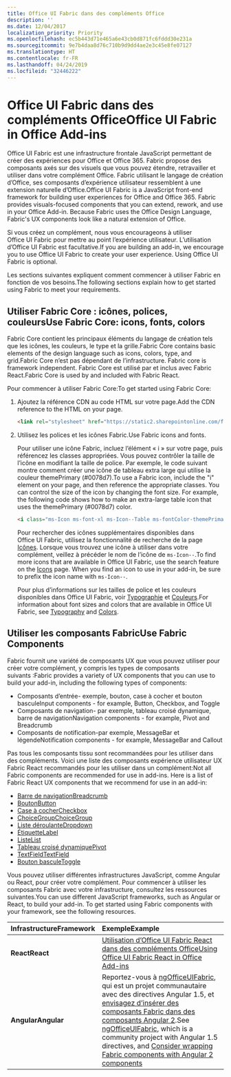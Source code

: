 ```yaml
---
title: Office UI Fabric dans des compléments Office 
description: ''
ms.date: 12/04/2017
localization_priority: Priority
ms.openlocfilehash: ec5b443d71e465a6e43cb0d871fc6fddd30e231a
ms.sourcegitcommit: 9e7b4daa8d76c710b9d9dd4ae2e3c45e8fe07127
ms.translationtype: HT
ms.contentlocale: fr-FR
ms.lasthandoff: 04/24/2019
ms.locfileid: "32446222"
---
```

# <a name="office-ui-fabric-in-office-add-ins"></a><span data-ttu-id="ea68a-102">Office UI Fabric dans des compléments Office</span><span class="sxs-lookup"><span data-stu-id="ea68a-102">Office UI Fabric in Office Add-ins</span></span> 

<span data-ttu-id="ea68a-p101">Office UI Fabric est une infrastructure frontale JavaScript permettant de créer des expériences pour Office et Office 365. Fabric propose des composants axés sur des visuels que vous pouvez étendre, retravailler et utiliser dans votre complément Office. Fabric utilisant le langage de création d’Office, ses composants d’expérience utilisateur ressemblent à une extension naturelle d’Office.</span><span class="sxs-lookup"><span data-stu-id="ea68a-p101">Office UI Fabric is a JavaScript front-end framework for building user experiences for Office and Office 365. Fabric provides visuals-focused components that you can extend, rework, and use in your Office Add-in. Because Fabric uses the Office Design Language, Fabric's UX components look like a natural extension of Office.</span></span> 

<span data-ttu-id="ea68a-p102">Si vous créez un complément, nous vous encourageons à utiliser Office UI Fabric pour mettre au point l’expérience utilisateur. L’utilisation d’Office UI Fabric est facultative.</span><span class="sxs-lookup"><span data-stu-id="ea68a-p102">If you are building an add-in, we encourage you to use Office UI Fabric to create your user experience. Using Office UI Fabric is optional.</span></span>

<span data-ttu-id="ea68a-108">Les sections suivantes expliquent comment commencer à utiliser Fabric en fonction de vos besoins.</span><span class="sxs-lookup"><span data-stu-id="ea68a-108">The following sections explain how to get started using Fabric to meet your requirements.</span></span> 

## <a name="use-fabric-core-icons-fonts-colors"></a><span data-ttu-id="ea68a-109">Utiliser Fabric Core : icônes, polices, couleurs</span><span class="sxs-lookup"><span data-stu-id="ea68a-109">Use Fabric Core: icons, fonts, colors</span></span>
<span data-ttu-id="ea68a-110">Fabric Core contient les principaux éléments du langage de création tels que les icônes, les couleurs, le type et la grille.</span><span class="sxs-lookup"><span data-stu-id="ea68a-110">Fabric Core contains basic elements of the design language such as icons, colors, type, and grid.</span></span><span data-ttu-id="ea68a-111">Fabric Core n’est pas dépendant de l’infrastructure.</span><span class="sxs-lookup"><span data-stu-id="ea68a-111"> Fabric core is framework independent.</span></span> <span data-ttu-id="ea68a-112">Fabric Core est utilisé par et inclus avec Fabric React.</span><span class="sxs-lookup"><span data-stu-id="ea68a-112">Fabric Core is used by and included with Fabric React.</span></span>

<span data-ttu-id="ea68a-113">Pour commencer à utiliser Fabric Core:</span><span class="sxs-lookup"><span data-stu-id="ea68a-113">To get started using Fabric Core:</span></span>

1. <span data-ttu-id="ea68a-114">Ajoutez la référence CDN au code HTML sur votre page.</span><span class="sxs-lookup"><span data-stu-id="ea68a-114">Add the CDN reference to the HTML on your page.</span></span>  

    ```html
    <link rel="stylesheet" href="https://static2.sharepointonline.com/files/fabric/office-ui-fabric-core/9.6.1/css/fabric.min.css">
    ```   
    
2. <span data-ttu-id="ea68a-115">Utilisez les polices et les icônes Fabric.</span><span class="sxs-lookup"><span data-stu-id="ea68a-115">Use Fabric icons and fonts.</span></span> 

    <span data-ttu-id="ea68a-p104">Pour utiliser une icône Fabric, incluez l’élément « i » sur votre page, puis référencez les classes appropriées. Vous pouvez contrôler la taille de l’icône en modifiant la taille de police. Par exemple, le code suivant montre comment créer une icône de tableau extra large qui utilise la couleur themePrimary (#0078d7).</span><span class="sxs-lookup"><span data-stu-id="ea68a-p104">To use a Fabric icon, include the "i" element on your page, and then reference the appropriate classes. You can control the size of the icon by changing the font size. For example, the following code shows how to make an extra-large table icon that uses the themePrimary (#0078d7) color.</span></span> 
   
    ```html
    <i class="ms-Icon ms-font-xl ms-Icon--Table ms-fontColor-themePrimary"></i>
    ```

    <span data-ttu-id="ea68a-p105">Pour rechercher des icônes supplémentaires disponibles dans Office UI Fabric, utilisez la fonctionnalité de recherche de la page [Icônes](https://developer.microsoft.com/fabric#/styles/icons). Lorsque vous trouvez une icône à utiliser dans votre complément, veillez à précéder le nom de l’icône de `ms-Icon--`.</span><span class="sxs-lookup"><span data-stu-id="ea68a-p105">To find more icons that are available in Office UI Fabric, use the search feature on the [Icons](https://developer.microsoft.com/fabric#/styles/icons) page. When you find an icon to use in your add-in, be sure to prefix the icon name with `ms-Icon--`.</span></span> 

    <span data-ttu-id="ea68a-121">Pour plus d’informations sur les tailles de police et les couleurs disponibles dans Office UI Fabric, voir [Typographie](https://developer.microsoft.com/fabric#/styles/typography) et [Couleurs](https://developer.microsoft.com/fabric#/styles/colors).</span><span class="sxs-lookup"><span data-stu-id="ea68a-121">For information about font sizes and colors that are available in Office UI Fabric, see [Typography](https://developer.microsoft.com/fabric#/styles/typography) and [Colors](https://developer.microsoft.com/fabric#/styles/colors).</span></span>
 
## <a name="use-fabric-components"></a><span data-ttu-id="ea68a-122">Utiliser les composants Fabric</span><span class="sxs-lookup"><span data-stu-id="ea68a-122">Use Fabric Components</span></span> 
<span data-ttu-id="ea68a-123">Fabric fournit une variété de composants UX que vous pouvez utiliser pour créer votre complément, y compris les types de composants suivants :</span><span class="sxs-lookup"><span data-stu-id="ea68a-123">Fabric provides a variety of UX components that you can use to build your add-in, including the following types of components:</span></span>

- <span data-ttu-id="ea68a-124">Composants d’entrée- exemple, bouton, case à cocher et bouton bascule</span><span class="sxs-lookup"><span data-stu-id="ea68a-124">Input components - for example, Button, Checkbox, and Toggle</span></span>
- <span data-ttu-id="ea68a-125">Composants de navigation- par exemple, tableau croisé dynamique, barre de navigation</span><span class="sxs-lookup"><span data-stu-id="ea68a-125">Navigation components - for example, Pivot and Breadcrumb</span></span>
- <span data-ttu-id="ea68a-126">Composants de notification-par exemple, MessageBar et légende</span><span class="sxs-lookup"><span data-stu-id="ea68a-126">Notification components - for example, MessageBar and Callout</span></span>  

<span data-ttu-id="ea68a-127">Pas tous les composants tissu sont recommandées pour les utiliser dans des compléments. Voici une liste des composants expérience utilisateur UX Fabric React recommandés pour les utiliser dans un complément:</span><span class="sxs-lookup"><span data-stu-id="ea68a-127">Not all Fabric components are recommended for use in add-ins. Here is a list of Fabric React UX components that we recommend for use in an add-in:</span></span>

- [<span data-ttu-id="ea68a-128">Barre de navigation</span><span class="sxs-lookup"><span data-stu-id="ea68a-128">Breadcrumb</span></span>](https://developer.microsoft.com/fabric#/components/breadcrumb)
- [<span data-ttu-id="ea68a-129">Bouton</span><span class="sxs-lookup"><span data-stu-id="ea68a-129">Button</span></span>](https://developer.microsoft.com/fabric#/components/button)
- [<span data-ttu-id="ea68a-130">Case à cocher</span><span class="sxs-lookup"><span data-stu-id="ea68a-130">Checkbox</span></span>](https://developer.microsoft.com/fabric#/components/checkbox)
- [<span data-ttu-id="ea68a-131">ChoiceGroup</span><span class="sxs-lookup"><span data-stu-id="ea68a-131">ChoiceGroup</span></span>](https://developer.microsoft.com/fabric#/components/choicegroup)
- [<span data-ttu-id="ea68a-132">Liste déroulante</span><span class="sxs-lookup"><span data-stu-id="ea68a-132">Dropdown</span></span>](https://developer.microsoft.com/fabric#/components/dropdown)
- [<span data-ttu-id="ea68a-133">Étiquette</span><span class="sxs-lookup"><span data-stu-id="ea68a-133">Label</span></span>](https://developer.microsoft.com/fabric#/components/label)
- [<span data-ttu-id="ea68a-134">Liste</span><span class="sxs-lookup"><span data-stu-id="ea68a-134">List</span></span>](https://developer.microsoft.com/fabric#/components/list)
- [<span data-ttu-id="ea68a-135">Tableau croisé dynamique</span><span class="sxs-lookup"><span data-stu-id="ea68a-135">Pivot</span></span>](https://developer.microsoft.com/fabric#/components/pivot)
- [<span data-ttu-id="ea68a-136">TextField</span><span class="sxs-lookup"><span data-stu-id="ea68a-136">TextField</span></span>](https://developer.microsoft.com/fabric#/components/textfield)
- [<span data-ttu-id="ea68a-137">Bouton bascule</span><span class="sxs-lookup"><span data-stu-id="ea68a-137">Toggle</span></span>](https://developer.microsoft.com/fabric#/components/toggle)

<span data-ttu-id="ea68a-p106">Vous pouvez utiliser différentes infrastructures JavaScript, comme Angular ou React, pour créer votre complément. Pour commencer à utiliser les composants Fabric avec votre infrastructure, consultez les ressources suivantes.</span><span class="sxs-lookup"><span data-stu-id="ea68a-p106">You can use different JavaScript frameworks, such as Angular or React, to build your add-in. To get started using Fabric components with your framework, see the following resources.</span></span>

|<span data-ttu-id="ea68a-140">**Infrastructure**</span><span class="sxs-lookup"><span data-stu-id="ea68a-140">**Framework**</span></span>|<span data-ttu-id="ea68a-141">**Exemple**</span><span class="sxs-lookup"><span data-stu-id="ea68a-141">**Example**</span></span>|
|:------------|:----------|
|<span data-ttu-id="ea68a-142">**React**</span><span class="sxs-lookup"><span data-stu-id="ea68a-142">**React**</span></span>|[<span data-ttu-id="ea68a-143">Utilisation d’Office UI Fabric React dans des compléments Office</span><span class="sxs-lookup"><span data-stu-id="ea68a-143">Using Office UI Fabric React in Office Add-ins</span></span>](using-office-ui-fabric-react.md )|
|<span data-ttu-id="ea68a-144">**Angular**</span><span class="sxs-lookup"><span data-stu-id="ea68a-144">**Angular**</span></span>| <span data-ttu-id="ea68a-145">Reportez-vous à [ngOfficeUIFabric](http://ngofficeuifabric.com/), qui est un projet communautaire avec des directives Angular 1.5, et [envisagez d’insérer des composants Fabric dans des composants Angular 2](../develop/add-ins-with-angular2.md#consider-wrapping-fabric-components-with-angular-components).</span><span class="sxs-lookup"><span data-stu-id="ea68a-145">See [ngOfficeUIFabric](http://ngofficeuifabric.com/), which is a community project with Angular 1.5 directives, and [Consider wrapping Fabric components with Angular 2 components](../develop/add-ins-with-angular2.md#consider-wrapping-fabric-components-with-angular-components)</span></span>|
